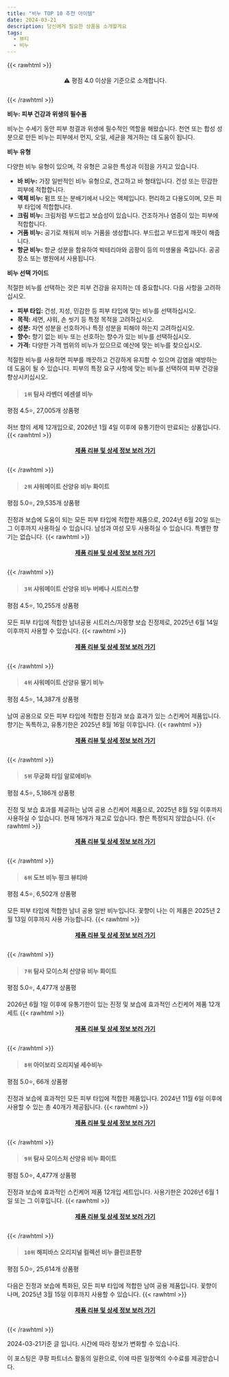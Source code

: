 ```yaml
---
title: "비누 TOP 10 추천 아이템"
date: 2024-03-21
description: 당신에게 필요한 상품을 소개할게요
tags:
  - 뷰티
  - 비누
---
```

{{< rawhtml >}}<div class="toc" style="text-align: center; height: 50px; line-height: 2;">  <p>⚠️ 평점 4.0 이상을 기준으로 소개합니다.<br></p></div> {{< /rawhtml >}}

**비누: 피부 건강과 위생의 필수품**

비누는 수세기 동안 피부 청결과 위생에 필수적인 역할을 해왔습니다. 천연 또는 합성 성분으로 만든 비누는 피부에서 먼지, 오일, 세균을 제거하는 데 도움이 됩니다.

**비누 유형**

다양한 비누 유형이 있으며, 각 유형은 고유한 특성과 이점을 가지고 있습니다.

* **바 비누:** 가장 일반적인 비누 유형으로, 견고하고 바 형태입니다. 건성 또는 민감한 피부에 적합합니다.
* **액체 비누:** 펌프 또는 분배기에서 나오는 액체입니다. 편리하고 다용도이며, 모든 피부 타입에 적합합니다.
* **크림 비누:** 크림처럼 부드럽고 보습성이 있습니다. 건조하거나 염증이 있는 피부에 적합합니다.
* **거품 비누:** 공기로 채워져 비누 거품을 생성합니다. 부드럽고 부드럽게 깨끗이 해줍니다.
* **항균 비누:** 항균 성분을 함유하여 박테리아와 곰팡이 등의 미생물을 죽입니다. 공공 장소 또는 병원에서 사용됩니다.

**비누 선택 가이드**

적절한 비누를 선택하는 것은 피부 건강을 유지하는 데 중요합니다. 다음 사항을 고려하십시오.

* **피부 타입:** 건성, 지성, 민감한 등 피부 타입에 맞는 비누를 선택하십시오.
* **목적:** 세면, 샤워, 손 씻기 등 특정 목적을 고려하십시오.
* **성분:** 자연 성분을 선호하거나 특정 성분을 피해야 하는지 고려하십시오.
* **향수:** 향기 없는 비누 또는 선호하는 향수가 있는 비누를 선택하십시오.
* **가격:** 다양한 가격 범위의 비누가 있으므로 예산에 맞는 비누를 찾으십시오.

적절한 비누를 사용하면 피부를 깨끗하고 건강하게 유지할 수 있으며 감염을 예방하는 데 도움이 될 수 있습니다. 피부의 특정 요구 사항에 맞는 비누를 선택하여 피부 건강을 향상시키십시오.


>#### `1위` 탐사 라벤더 에센셜 비누
평점 4.5⭐, 27,005개 상품평

허브 향의 세제 12개입으로, 2026년 1월 4일 이후에 유통기한이 만료되는 상품입니다.
{{< rawhtml >}}<div class="toc" style="text-align: center; height: 50px; line-height: 2;"><p><b><a href="https://link.coupang.com/re/AFFSDP?lptag=AF5033054&pageKey=4550089771&itemId=9957699385&vendorItemId=77240850932&traceid=V0-153-914d267b9ed1730a&requestid=20240321181110803294459703&token=31850B%7CGM">제품 리뷰 및 상세 정보 보러 가기</a></b><br></p> </div>{{< /rawhtml >}}

>#### `2위` 샤워메이트 산양유 비누 화이트
평점 5.0⭐, 29,535개 상품평

진정과 보습에 도움이 되는 모든 피부 타입에 적합한 제품으로, 2024년 6월 20일 또는 그 이후까지 사용하실 수 있습니다. 남성과 여성 모두 사용하실 수 있습니다. 특별한 향기는 없습니다.
{{< rawhtml >}}<div class="toc" style="text-align: center; height: 50px; line-height: 2;"><p><b><a href="https://link.coupang.com/re/AFFSDP?lptag=AF5033054&pageKey=184630928&itemId=528370992&vendorItemId=4374652671&traceid=V0-153-102163c0ebd420a3&requestid=20240321181110803294459703&token=31850B%7CGM">제품 리뷰 및 상세 정보 보러 가기</a></b><br></p> </div>{{< /rawhtml >}}

>#### `3위` 샤워메이트 산양유 비누 버베나 시트러스향
평점 4.5⭐, 10,255개 상품평

모든 피부 타입에 적합한 남녀공용 시트러스/자몽향 보습 진정제로, 2025년 6월 14일 이후까지 사용할 수 있습니다.
{{< rawhtml >}}<div class="toc" style="text-align: center; height: 50px; line-height: 2;"><p><b><a href="https://link.coupang.com/re/AFFSDP?lptag=AF5033054&pageKey=6055556563&itemId=18219837366&vendorItemId=78393638789&traceid=V0-153-1948b5852d2296ae&requestid=20240321181110803294459703&token=31850B%7CGM">제품 리뷰 및 상세 정보 보러 가기</a></b><br></p> </div>{{< /rawhtml >}}

>#### `4위` 샤워메이트 산양유 딸기 비누
평점 4.5⭐, 14,387개 상품평

남여 공용으로 모든 피부 타입에 적합한 진정과 보습 효과가 있는 스킨케어 제품입니다. 향기는 독특하고, 유통기한은 2025년 8월 16일 이후입니다.
{{< rawhtml >}}<div class="toc" style="text-align: center; height: 50px; line-height: 2;"><p><b><a href="https://link.coupang.com/re/AFFSDP?lptag=AF5033054&pageKey=1406150222&itemId=14757978642&vendorItemId=70435425138&traceid=V0-153-fe0c59314a3d60cc&requestid=20240321181110803294459703&token=31850B%7CGM">제품 리뷰 및 상세 정보 보러 가기</a></b><br></p> </div>{{< /rawhtml >}}

>#### `5위` 무궁화 타임 알로에비누
평점 4.5⭐, 5,186개 상품평

진정 및 보습 효과를 제공하는 남여 공용 스킨케어 제품으로, 2025년 8월 5일 이후까지 사용하실 수 있습니다. 현재 16개가 재고로 있습니다. 향은 특정되지 않았습니다.
{{< rawhtml >}}<div class="toc" style="text-align: center; height: 50px; line-height: 2;"><p><b><a href="https://link.coupang.com/re/AFFSDP?lptag=AF5033054&pageKey=7160049729&itemId=18017732011&vendorItemId=70489635390&traceid=V0-153-9bdc7d6475c41d30&requestid=20240321181110803294459703&token=31850B%7CGM">제품 리뷰 및 상세 정보 보러 가기</a></b><br></p> </div>{{< /rawhtml >}}

>#### `6위` 도브 비누 핑크 뷰티바
평점 4.5⭐, 6,502개 상품평

모든 피부 타입에 적합한 남녀 공용 일반 비누입니다. 꽃향이 나는 이 제품은 2025년 2월 13일 이후까지 사용 가능합니다.
{{< rawhtml >}}<div class="toc" style="text-align: center; height: 50px; line-height: 2;"><p><b><a href="https://link.coupang.com/re/AFFSDP?lptag=AF5033054&pageKey=6237659891&itemId=20624365715&vendorItemId=87698483718&traceid=V0-153-845032e6ffde82b6&requestid=20240321181110803294459703&token=31850B%7CGM">제품 리뷰 및 상세 정보 보러 가기</a></b><br></p> </div>{{< /rawhtml >}}

>#### `7위` 탐사 모이스처 산양유 비누 화이트
평점 5.0⭐, 4,477개 상품평

2026년 6월 1일 이후에 유통기한이 있는 진정 및 보습에 효과적인 스킨케어 제품 12개 세트
{{< rawhtml >}}<div class="toc" style="text-align: center; height: 50px; line-height: 2;"><p><b><a href="https://link.coupang.com/re/AFFSDP?lptag=AF5033054&pageKey=7183969201&itemId=18123707738&vendorItemId=85274743048&traceid=V0-153-0ebf6b8ec8bfe61b&requestid=20240321181110803294459703&token=31850B%7CGM">제품 리뷰 및 상세 정보 보러 가기</a></b><br></p> </div>{{< /rawhtml >}}

>#### `8위` 아이보리 오리지널 세수비누
평점 5.0⭐, 66개 상품평

진정과 보습에 효과적인 모든 피부 타입에 적합한 제품입니다. 2024년 11월 6일 이후에 사용할 수 있는 총 40개가 제공됩니다.
{{< rawhtml >}}<div class="toc" style="text-align: center; height: 50px; line-height: 2;"><p><b><a href="https://link.coupang.com/re/AFFSDP?lptag=AF5033054&pageKey=7510882648&itemId=19679648806&vendorItemId=86785050513&traceid=V0-153-5fac26cbbb63e46d&requestid=20240321181110803294459703&token=31850B%7CGM">제품 리뷰 및 상세 정보 보러 가기</a></b><br></p> </div>{{< /rawhtml >}}

>#### `9위` 탐사 모이스처 산양유 비누 화이트
평점 5.0⭐, 4,477개 상품평

진정과 보습에 효과적인 스킨케어 제품 12개입 세트입니다. 사용기한은 2026년 6월 1일 또는 그 이후입니다.
{{< rawhtml >}}<div class="toc" style="text-align: center; height: 50px; line-height: 2;"><p><b><a href="https://link.coupang.com/re/AFFSDP?lptag=AF5033054&pageKey=7183969201&itemId=18123707742&vendorItemId=85274743068&traceid=V0-153-0ebf6b8ec8bfe61b&requestid=20240321181110803294459703&token=31850B%7CGM">제품 리뷰 및 상세 정보 보러 가기</a></b><br></p> </div>{{< /rawhtml >}}

>#### `10위` 해피바스 오리지널 컬렉션 비누 클린코튼향
평점 5.0⭐, 25,614개 상품평

다음은 진정과 보습에 특화된, 모든 피부 타입에 적합한 남여 공용 제품입니다. 꽃향이 나며, 2025년 3월 15일 이후까지 사용할 수 있습니다.
{{< rawhtml >}}<div class="toc" style="text-align: center; height: 50px; line-height: 2;"><p><b><a href="https://link.coupang.com/re/AFFSDP?lptag=AF5033054&pageKey=6825809954&itemId=5582823107&vendorItemId=85761086390&traceid=V0-153-c398b62e2908f434&requestid=20240321181110803294459703&token=31850B%7CGM">제품 리뷰 및 상세 정보 보러 가기</a></b><br></p> </div>{{< /rawhtml >}}


2024-03-21기준 글 입니다.
시간에 따라 정보가 변화할 수 있습니다.

이 포스팅은 쿠팡 파트너스 활동의 일환으로, 이에 따른 일정액의 수수료를 제공받습니다.